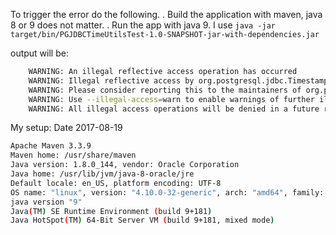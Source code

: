 
To trigger the error do the following.
. Build the application with maven, java 8 or 9 does not matter.
. Run the app with java 9. I use `java -jar target/bin/PGJDBCTimeUtilsTest-1.0-SNAPSHOT-jar-with-dependencies.jar`

output will be:

``` sh
    WARNING: An illegal reflective access operation has occurred 
    WARNING: Illegal reflective access by org.postgresql.jdbc.TimestampUtils (file:/home/hom/NetBeansProjects/PGJDBCTimeUtilsTest/target/bin/PGJDBCTimeUtilsTest-1.0-SNAPSHOT-jar-with-dependencies.jar) to field java.util.TimeZone.defaultTimeZone 
    WARNING: Please consider reporting this to the maintainers of org.postgresql.jdbc.TimestampUtils
    WARNING: Use --illegal-access=warn to enable warnings of further illegal reflective access operations
    WARNING: All illegal access operations will be denied in a future release
```


My setup:
Date 2017-08-19

```sh
Apache Maven 3.3.9
Maven home: /usr/share/maven
Java version: 1.8.0_144, vendor: Oracle Corporation
Java home: /usr/lib/jvm/java-8-oracle/jre
Default locale: en_US, platform encoding: UTF-8
OS name: "linux", version: "4.10.0-32-generic", arch: "amd64", family: "unix"
java version "9"
Java(TM) SE Runtime Environment (build 9+181)
Java HotSpot(TM) 64-Bit Server VM (build 9+181, mixed mode)
```